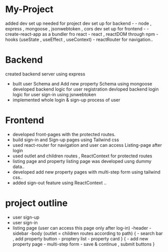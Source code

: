 # My-Project

added dev set up needed for project 
  dev set up for backend - 
    - node , express , mongoose , jsonwebtoken , cors 
  dev set up for frontend -
    - create-react-app as a bundler fro react
    - react , reactDOM   through npm
    - hooks (useState , useEffect , useContext)
    - reactRouter for navigation.. 
# Backend

 created backend server using express
 - built user Schema and Add new property Schema using mongoose
 developed backend logic for  user registration
 devloped backend login logic for user sign-in using jsnwebtoken 
 - implemented whole login & sign-up process of user

# Frontend 

 - developed front-pages with the protected routes.    
 - build sign-in and Sign-up pages using Tailwind css
 - used react-router for navigation and user can access Listing-page after login
 - used outlet and children routes , ReactContext for protected routes
 - listing page and property listing page was developed usng dummy data..
 - developed add new property pages with multi-step form using tailwind css..
 - added sign-out feature using ReactContext ..

# project outline 
 
  - user sign-up
  - user sign-in
  - listing page (user can access this page only after log-in)
        -header
        -sidebar
        -body (outlet = children routes according to path)
        {
            - search bar , add property button
            - proptery list 
               - property card
        }
        {
             - add new property page
              - multi-step form
              - save & continue  , submit buttons
        }


